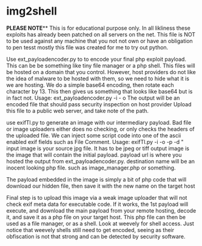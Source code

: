 # img2shell

******PLEASE NOTE********
This is for educational purpose only.
In all likliness these exploits has already been patched on all servers on the net.
This file is NOT to be used against any machine that you not not own or have an obligation to pen tesst
mostly this file was created for me to try out python.


Use ext_payloadencoder.py to to encode your final php exploit payload.
This can be be something like tiny file manager or a php shell.
This files will be hosted on a domain that you control. However, host providers 
do not like the idea of malware to be hosted with them, so we need to hide what it is we are hosting.
We do a simple base64 encoding, then rotate each character by 13. This then gives us something that 
looks like base64 but is in fact not.
Usage: ext_payloadencoder.py -i <Source php file> - o <some innocent looking file.bin>
The output will be an encoded file that should pass security inspection on host provider
Upload this file to a public web server, and take note of the path.

use exifTl.py to generate an image with our intermediary payload.
Bad file or image uploaders either does no checking, or only checks the headers of the uploaded file.
We can inject some script code into one of the ascii enabled exif fields such as File Comment.
Usage:  exifTl.py -i <inputimage> -o <outputimage> -p <payloadurl> -d <destinationname>"
    input image is your source jpg file. It has to be jpeg or tiff
    output image is the image that will contain the initial payload.
    payload url is where you hosted the output from ext_payloadencoder.py. 
    destination name will be an inocent looking php file. such as image_manager.php or something.


The payload embedded in the image is simply a bit of php code that will download our hidden file, then save it with the new name on the target host

Final step is to upload this image via a weak image uploader that will not check exif meta data for executable code.
If it works, the 1st payload will execute, and download the main payload from your remote hosting, decode it, and save it as a php file on your target host.
This php file can then be used as a file manager, or as a shell. Look at weevely for shell access.
Just notice that weevely shells still need to get encoded, seeing as their obfiscation is not that strong and can be detected by security software.
